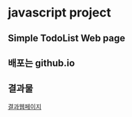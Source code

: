 # javascript project
## Simple TodoList Web page
## 배포는 github.io

## 결과물
[결과웹페이지](https://seeys.github.io/javascript/index.html)
